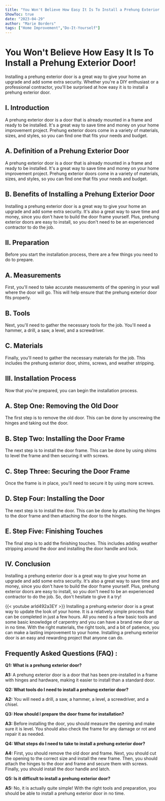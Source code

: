 ```yaml
---
title: "You Won't Believe How Easy It Is To Install a Prehung Exterior Door!"
ShowToc: true 
date: "2023-04-29"
author: "Marie Borders" 
tags: ["Home Improvement","Do-It-Yourself"]
---
```

# You Won't Believe How Easy It Is To Install a Prehung Exterior Door!

Installing a prehung exterior door is a great way to give your home an upgrade and add some extra security. Whether you're a DIY enthusiast or a professional contractor, you'll be surprised at how easy it is to install a prehung exterior door. 

## I. Introduction

A prehung exterior door is a door that is already mounted in a frame and ready to be installed. It's a great way to save time and money on your home improvement project. Prehung exterior doors come in a variety of materials, sizes, and styles, so you can find one that fits your needs and budget. 

## A. Definition of a Prehung Exterior Door 

A prehung exterior door is a door that is already mounted in a frame and ready to be installed. It's a great way to save time and money on your home improvement project. Prehung exterior doors come in a variety of materials, sizes, and styles, so you can find one that fits your needs and budget. 

## B. Benefits of Installing a Prehung Exterior Door 

Installing a prehung exterior door is a great way to give your home an upgrade and add some extra security. It's also a great way to save time and money, since you don't have to build the door frame yourself. Plus, prehung exterior doors are easy to install, so you don't need to be an experienced contractor to do the job. 

## II. Preparation

Before you start the installation process, there are a few things you need to do to prepare. 

## A. Measurements

First, you'll need to take accurate measurements of the opening in your wall where the door will go. This will help ensure that the prehung exterior door fits properly. 

## B. Tools 

Next, you'll need to gather the necessary tools for the job. You'll need a hammer, a drill, a saw, a level, and a screwdriver. 

## C. Materials 

Finally, you'll need to gather the necessary materials for the job. This includes the prehung exterior door, shims, screws, and weather stripping. 

## III. Installation Process

Now that you're prepared, you can begin the installation process. 

## A. Step One: Removing the Old Door

The first step is to remove the old door. This can be done by unscrewing the hinges and taking out the door. 

## B. Step Two: Installing the Door Frame

The next step is to install the door frame. This can be done by using shims to level the frame and then securing it with screws. 

## C. Step Three: Securing the Door Frame

Once the frame is in place, you'll need to secure it by using more screws. 

## D. Step Four: Installing the Door

The next step is to install the door. This can be done by attaching the hinges to the door frame and then attaching the door to the hinges. 

## E. Step Five: Finishing Touches

The final step is to add the finishing touches. This includes adding weather stripping around the door and installing the door handle and lock. 

## IV. Conclusion

Installing a prehung exterior door is a great way to give your home an upgrade and add some extra security. It's also a great way to save time and money, since you don't have to build the door frame yourself. Plus, prehung exterior doors are easy to install, so you don't need to be an experienced contractor to do the job. So, don't hesitate to give it a try!

{{< youtube arId492a3EY >}} 
Installing a prehung exterior door is a great way to update the look of your home. It is a relatively simple process that can be completed in just a few hours. All you need is a few basic tools and some basic knowledge of carpentry and you can have a brand new door up in no time. With the right materials, the right tools, and a bit of patience, you can make a lasting improvement to your home. Installing a prehung exterior door is an easy and rewarding project that anyone can do.

## Frequently Asked Questions (FAQ) :
**Q1: What is a prehung exterior door?**

**A1:** A prehung exterior door is a door that has been pre-installed in a frame with hinges and hardware, making it easier to install than a standard door. 

**Q2: What tools do I need to install a prehung exterior door?**

**A2:** You will need a drill, a saw, a hammer, a level, a screwdriver, and a chisel. 

**Q3: How should I prepare the door frame for installation?**

**A3:** Before installing the door, you should measure the opening and make sure it is level. You should also check the frame for any damage or rot and repair it as needed. 

**Q4: What steps do I need to take to install a prehung exterior door?**

**A4:** First, you should remove the old door and frame. Next, you should cut the opening to the correct size and install the new frame. Then, you should attach the hinges to the door and frame and secure them with screws. Finally, you should install the door handle and latch. 

**Q5: Is it difficult to install a prehung exterior door?**

**A5:** No, it is actually quite simple! With the right tools and preparation, you should be able to install a prehung exterior door in no time.





